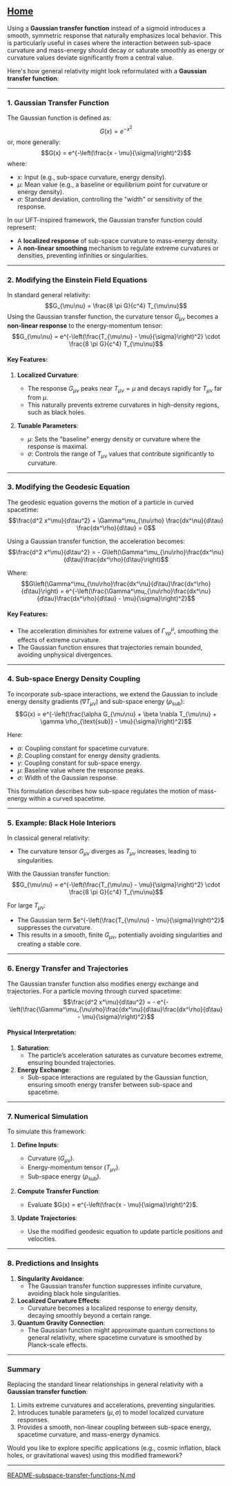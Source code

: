 [Home](https://t2m.io/VwvDcuw)
---

Using a **Gaussian transfer function** instead of a sigmoid introduces a smooth, symmetric response that naturally emphasizes local behavior. This is particularly useful in cases where the interaction between sub-space curvature and mass-energy should decay or saturate smoothly as energy or curvature values deviate significantly from a central value.

Here's how general relativity might look reformulated with a **Gaussian transfer function**:

---

### **1. Gaussian Transfer Function**

The Gaussian function is defined as:
$$G(x) = e^{-x^2}$$
or, more generally:
$$G(x) = e^{-\left(\frac{x - \mu}{\sigma}\right)^2}$$
where:
- $x$: Input (e.g., sub-space curvature, energy density).
- $\mu$: Mean value (e.g., a baseline or equilibrium point for curvature or energy density).
- $\sigma$: Standard deviation, controlling the "width" or sensitivity of the response.

In our UFT-inspired framework, the Gaussian transfer function could represent:
- A **localized response** of sub-space curvature to mass-energy density.
- A **non-linear smoothing** mechanism to regulate extreme curvatures or densities, preventing infinities or singularities.

---

### **2. Modifying the Einstein Field Equations**

In standard general relativity:
$$G_{\mu\nu} = \frac{8 \pi G}{c^4} T_{\mu\nu}$$
Using the Gaussian transfer function, the curvature tensor $G_{\mu\nu}$ becomes a **non-linear response** to the energy-momentum tensor:
$$G_{\mu\nu} = e^{-\left(\frac{T_{\mu\nu} - \mu}{\sigma}\right)^2} \cdot \frac{8 \pi G}{c^4} T_{\mu\nu}$$

#### **Key Features**:
1. **Localized Curvature**:
   - The response $G_{\mu\nu}$ peaks near $T_{\mu\nu} = \mu$ and decays rapidly for $T_{\mu\nu}$ far from $\mu$.
   - This naturally prevents extreme curvatures in high-density regions, such as black holes.

2. **Tunable Parameters**:
   - $\mu$: Sets the "baseline" energy density or curvature where the response is maximal.
   - $\sigma$: Controls the range of $T_{\mu\nu}$ values that contribute significantly to curvature.

---

### **3. Modifying the Geodesic Equation**

The geodesic equation governs the motion of a particle in curved spacetime:
$$\frac{d^2 x^\mu}{d\tau^2} + \Gamma^\mu_{\nu\rho} \frac{dx^\nu}{d\tau} \frac{dx^\rho}{d\tau} = 0$$

Using a Gaussian transfer function, the acceleration becomes:
$$\frac{d^2 x^\mu}{d\tau^2} = - G\left(\Gamma^\mu_{\nu\rho}\frac{dx^\nu}{d\tau}\frac{dx^\rho}{d\tau}\right)$$

Where:
$$G\left(\Gamma^\mu_{\nu\rho}\frac{dx^\nu}{d\tau}\frac{dx^\rho}{d\tau}\right) = e^{-\left(\frac{\Gamma^\mu_{\nu\rho}\frac{dx^\nu}{d\tau}\frac{dx^\rho}{d\tau} - \mu}{\sigma}\right)^2}$$

#### **Key Features**:
- The acceleration diminishes for extreme values of $\Gamma^\mu_{\nu\rho}$, smoothing the effects of extreme curvature.
- The Gaussian function ensures that trajectories remain bounded, avoiding unphysical divergences.

---

### **4. Sub-space Energy Density Coupling**

To incorporate sub-space interactions, we extend the Gaussian to include energy density gradients ($\nabla T_{\mu\nu}$) and sub-space energy ($\rho_{\text{sub}}$):
$$G(x) = e^{-\left(\frac{\alpha G_{\mu\nu} + \beta \nabla T_{\mu\nu} + \gamma \rho_{\text{sub}} - \mu}{\sigma}\right)^2}$$

Here:
- $\alpha$: Coupling constant for spacetime curvature.
- $\beta$: Coupling constant for energy density gradients.
- $\gamma$: Coupling constant for sub-space energy.
- $\mu$: Baseline value where the response peaks.
- $\sigma$: Width of the Gaussian response.

This formulation describes how sub-space regulates the motion of mass-energy within a curved spacetime.

---

### **5. Example: Black Hole Interiors**

In classical general relativity:
- The curvature tensor $G_{\mu\nu}$ diverges as $T_{\mu\nu}$ increases, leading to singularities.

With the Gaussian transfer function:
$$G_{\mu\nu} = e^{-\left(\frac{T_{\mu\nu} - \mu}{\sigma}\right)^2} \cdot \frac{8 \pi G}{c^4} T_{\mu\nu}$$

For large $T_{\mu\nu}$:
- The Gaussian term $e^{-\left(\frac{T_{\mu\nu} - \mu}{\sigma}\right)^2}$ suppresses the curvature.
- This results in a smooth, finite $G_{\mu\nu}$, potentially avoiding singularities and creating a stable core.

---

### **6. Energy Transfer and Trajectories**

The Gaussian transfer function also modifies energy exchange and trajectories. For a particle moving through curved spacetime:
$$\frac{d^2 x^\mu}{d\tau^2} = - e^{-\left(\frac{\Gamma^\mu_{\nu\rho}\frac{dx^\nu}{d\tau}\frac{dx^\rho}{d\tau} - \mu}{\sigma}\right)^2}$$

#### **Physical Interpretation**:
1. **Saturation**:
   - The particle’s acceleration saturates as curvature becomes extreme, ensuring bounded trajectories.
2. **Energy Exchange**:
   - Sub-space interactions are regulated by the Gaussian function, ensuring smooth energy transfer between sub-space and spacetime.

---

### **7. Numerical Simulation**

To simulate this framework:
1. **Define Inputs**:
   - Curvature ($G_{\mu\nu}$).
   - Energy-momentum tensor ($T_{\mu\nu}$).
   - Sub-space energy ($\rho_{\text{sub}}$).

2. **Compute Transfer Function**:
   - Evaluate $G(x) = e^{-\left(\frac{x - \mu}{\sigma}\right)^2}$.

3. **Update Trajectories**:
   - Use the modified geodesic equation to update particle positions and velocities.

---

### **8. Predictions and Insights**

1. **Singularity Avoidance**:
   - The Gaussian transfer function suppresses infinite curvature, avoiding black hole singularities.
2. **Localized Curvature Effects**:
   - Curvature becomes a localized response to energy density, decaying smoothly beyond a certain range.
3. **Quantum Gravity Connection**:
   - The Gaussian function might approximate quantum corrections to general relativity, where spacetime curvature is smoothed by Planck-scale effects.

---

### **Summary**

Replacing the standard linear relationships in general relativity with a **Gaussian transfer function**:
1. Limits extreme curvatures and accelerations, preventing singularities.
2. Introduces tunable parameters ($\mu, \sigma$) to model localized curvature responses.
3. Provides a smooth, non-linear coupling between sub-space energy, spacetime curvature, and mass-energy dynamics.

Would you like to explore specific applications (e.g., cosmic inflation, black holes, or gravitational waves) using this modified framework?


---

[README-subspace-transfer-functions-N.md](https://t2m.io/wBjG4EZ)
